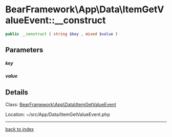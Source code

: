 # BearFramework\App\Data\ItemGetValueEvent::__construct

```php
public __construct ( string $key , mixed $value )
```

## Parameters

##### key

##### value

## Details

Class: [BearFramework\App\Data\ItemGetValueEvent](bearframework.app.data.itemgetvalueevent.class.md)

Location: ~/src/App/Data/ItemGetValueEvent.php

---

[back to index](index.md)

